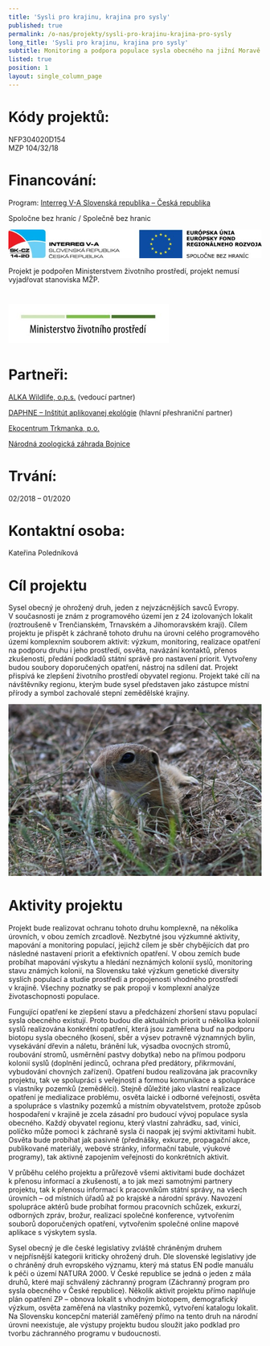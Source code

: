 ```yaml
---
title: 'Sysli pro krajinu, krajina pro sysly'
published: true
permalink: /o-nas/projekty/sysli-pro-krajinu-krajina-pro-sysly
long_title: 'Sysli pro krajinu, krajina pro sysly'
subtitle: Monitoring a podpora populace sysla obecného na jižní Moravě
listed: true
position: 1
layout: single_column_page
---
```

# Kódy projektů:

NFP304020D154\
MZP 104/32/18

# Financování:

Program: [Interreg V-A Slovenská republika – Česká republika](http://www.sk-cz.eu/)

Spoločne bez hraníc / Společně bez hranic

![null](/media/logo_IRRVA_2014-20_610.JPG)

Projekt je podpořen Ministerstvem životního prostředí, projekt nemusí
vyjadřovat stanoviska MŽP.

# ![](/media/OPEU-Logo-MZP_20141218v.JPG)

# Partneři:

[ALKA Wildlife, o.p.s.](https://www.alkawildlife.eu) (vedoucí partner)

[DAPHNE – Inštitút aplikovanej ekológie](http://daphne.sk/)
(hlavní přeshraniční partner)

[Ekocentrum Trkmanka, p.o.](https://www.ekocentrum-trkmanka.com/)

[Národná zoologická záhrada Bojnice](http://zoobojnice.sk/)

# Trvání:

02/2018 – 01/2020

# Kontaktní osoba:

Kateřina Poledníková

# Cíl projektu

Sysel obecný je ohrožený druh, jeden z nejvzácnějších savců
Evropy. V současnosti je znám z programového území jen z 24 izolovaných
lokalit (roztroušeně v Trenčianském, Trnavském a Jihomoravském
kraji). Cílem projektu je přispět k záchraně tohoto druhu na úrovni
celého programového území komplexním souborem aktivit: výzkum,
monitoring, realizace opatření na podporu druhu i jeho prostředí,
osvěta, navázání kontaktů, přenos zkušeností, předání podkladů státní
správě pro nastavení priorit.  Vytvořeny budou soubory doporučených
opatření, nástroj na sdílení dat.  Projekt přispívá ke zlepšení
životního prostředí obyvatel regionu.  Projekt také cílí na návštěvníky
regionu, kterým bude sysel představen jako zástupce místní přírody
a symbol zachovalé stepní zemědělské krajiny.

![null](/media/IMG_2423_u_610.JPG)

# Aktivity projektu

Projekt bude realizovat ochranu tohoto druhu komplexně, na několika
úrovních, v obou zemích zrcadlově.  Nezbytné jsou výzkumné aktivity,
mapování a monitoring populací, jejichž cílem je sběr chybějících dat
pro následné nastavení priorit a efektivních opatření. V obou zemích
bude probíhat mapování výskytu a hledání neznámých kolonií syslů,
monitoring stavu známých kolonií, na Slovensku také výzkum genetické
diversity syslích populací a studie prostředí a propojenosti vhodného
prostředí v krajině. Všechny poznatky se pak propojí v komplexní analýze
životaschopnosti populace.

Fungující opatření ke zlepšení stavu a předcházení zhoršení stavu
populací sysla obecného existují.  Proto budou dle aktuálních priorit
u několika kolonií syslů realizována konkrétní opatření, která jsou
zaměřena buď na podporu biotopu sysla obecného (kosení, sběr a výsev
potravně významných bylin, vysekávání dřevin a náletu, bránění luk,
výsadba ovocných stromů, roubování stromů, usměrnění pastvy dobytka)
nebo na přímou podporu kolonií syslů (doplnění jedinců, ochrana před
predátory, přikrmování, vybudování chovných zařízení). Opatření budou
realizována jak pracovníky projektu, tak ve spolupráci s veřejností
a formou komunikace a spolupráce s vlastníky pozemků (zemědělci). Stejně
důležité jako vlastní realizace opatření je medializace problému, osvěta
laické i odborné veřejnosti, osvěta a spolupráce s vlastníky pozemků
a místním obyvatelstvem, protože způsob hospodaření v krajině je zcela
zásadní pro budoucí vývoj populace sysla obecného. Každý obyvatel
regionu, který vlastní zahrádku, sad, vinici, políčko může pomoci
k záchraně sysla či naopak jej svými aktivitami hubit. Osvěta bude
probíhat jak pasivně (přednášky, exkurze, propagační akce, publikované
materiály, webové stránky, informační tabule, výukové programy), tak
aktivně zapojením veřejnosti do konkrétních aktivit.

V průběhu celého projektu a průřezově všemi aktivitami bude docházet
k přenosu informací a zkušeností, a to jak mezi samotnými partnery
projektu, tak k přenosu informací k pracovníkům státní správy, na všech
úrovních – od místních úřadů až po krajské a národní správy. Navození
spolupráce aktérů bude probíhat formou pracovních schůzek, exkurzí,
odborných zpráv, brožur, realizací společné konference, vytvořením
souborů doporučených opatření, vytvořením společné online mapové
aplikace s výskytem sysla.

Sysel obecný je dle české legislativy zvláště chráněným druhem
v nejpřísnější kategorii kriticky ohrožený druh. Dle slovenské
legislativy jde o chráněný druh evropského významu, který má status EN
podle manuálu k péči o území NATURA 2000. V České republice se jedná
o jeden z mála druhů, které mají schválený záchranný program (Záchranný
program pro sysla obecného v České republice). Několik aktivit projektu
přímo naplňuje plán opatření ZP – obnova lokalit s vhodným biotopem,
demografický výzkum, osvěta zaměřená na vlastníky pozemků, vytvoření
katalogu lokalit. Na Slovensku koncepční materiál zaměřený přímo na
tento druh na národní úrovni neexistuje, ale výstupy projektu budou
sloužit jako podklad pro tvorbu záchranného programu v budoucnosti.
